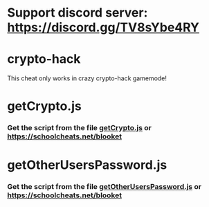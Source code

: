 # Support discord server: https://discord.gg/TV8sYbe4RY

# crypto-hack

This cheat only works in crazy crypto-hack gamemode!

# getCrypto.js

### Get the script from the file [getCrypto.js](https://raw.githubusercontent.com/glixxzzy/blooket-hack/main/crypto-hack/getCrypto.js) or https://schoolcheats.net/blooket

# getOtherUsersPassword.js

### Get the script from the file [getOtherUsersPassword.js](https://raw.githubusercontent.com/glixxzzy/blooket-hack/main/crypto-hack/getOtherUsersPassword.js) or https://schoolcheats.net/blooket
